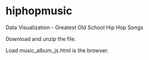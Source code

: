 # hiphopmusic
Data Visualization - Greatest Old School Hip Hop Songs

Download and unzip the file. 

Load music_album_js.html is the browser.
